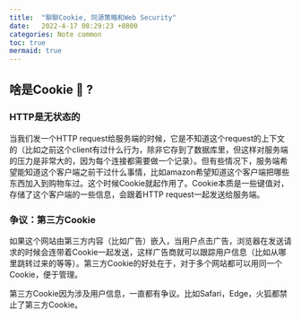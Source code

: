 ```yaml
---
title:  "聊聊Cookie, 同源策略和Web Security"
date:   2022-4-17 08:29:23 +0800
categories: Note common 
toc: true
mermaid: true
---
```


## 啥是Cookie 🍪 ?
### HTTP是无状态的

当我们发一个HTTP request给服务端的时候，它是不知道这个request的上下文的（比如之前这个client有过什么行为，除非它存到了数据库里，但这样对服务端的压力是非常大的，因为每个连接都需要做一个记录）。但有些情况下，服务端希望能知道这个客户端之前干过什么事情，比如amazon希望知道这个客户端把哪些东西加入到购物车过。这个时候Cookie就起作用了。Cookie本质是一些键值对，存储了这个客户端的一些信息，会跟着HTTP request一起发送给服务端。

### 争议：第三方Cookie
如果这个网站由第三方内容（比如广告）嵌入，当用户点击广告，浏览器在发送请求的时候会连带着Cookie一起发送，这样广告商就可以跟踪用户信息（比如从哪里跳转过来的等等）。第三方Cookie的好处在于，对于多个网站都可以用同一个Cookie，便于管理。

第三方Cookie因为涉及用户信息，一直都有争议。比如Safari，Edge，火狐都禁止了第三方Cookie。

## 